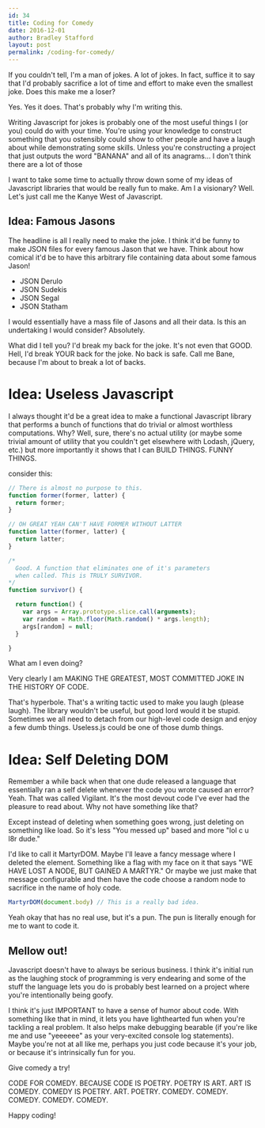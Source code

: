 ```yaml
---
id: 34
title: Coding for Comedy
date: 2016-12-01
author: Bradley Stafford
layout: post
permalink: /coding-for-comedy/
---
```


If you couldn't tell, I'm a man of jokes. A lot of jokes. In fact, suffice it to say that I'd probably sacrifice a lot of time and effort to make even the smallest joke. Does this make me a loser?

Yes. Yes it does. That's probably why I'm writing this.

Writing Javascript for jokes is probably one of the most useful things I (or you) could do with your time. You're using your knowledge to construct something that you ostensibly could show to other people and have a laugh about while demonstrating some skills. Unless you're constructing a project that just outputs the word "BANANA" and all of its anagrams... I don't think there are a lot of those 

I want to take some time to actually throw down some of my ideas of Javascript libraries that would be really fun to make. Am I a visionary? Well. Let's just call me the Kanye West of Javascript.

## Idea: Famous Jasons

The headline is all I really need to make the joke. I think it'd be funny to make JSON files for every famous Jason that we have. Think about how comical it'd be to have this arbitrary file containing data about some famous Jason!

- JSON Derulo
- JSON Sudekis
- JSON Segal
- JSON Statham

I would essentially have a mass file of Jasons and all their data.
Is this an undertaking I would consider? Absolutely.

What did I tell you? I'd break my back for the joke. It's not even that GOOD. Hell, I'd break YOUR back for the joke. No back is safe. Call me Bane, because I'm about to break a lot of backs. 

# Idea: Useless Javascript

I always thought it'd be a great idea to make a functional Javascript library that performs a bunch of functions that do trivial or almost worthless computations. Why? Well, sure, there's no actual utility (or maybe some trivial amount of utility that you couldn't get elsewhere with Lodash, jQuery, etc.) but more importantly it shows that I can BUILD THINGS. FUNNY THINGS.

consider this:
```js
// There is almost no purpose to this.
function former(former, latter) {
  return former;
}

// OH GREAT YEAH CAN'T HAVE FORMER WITHOUT LATTER
function latter(former, latter) {
  return latter;
}

/*
  Good. A function that eliminates one of it's parameters
  when called. This is TRULY SURVIVOR. 
*/
function survivor() {

  return function() {
    var args = Array.prototype.slice.call(arguments);
    var random = Math.floor(Math.random() * args.length);
    args[random] = null;
  }

}
```

What am I even doing?

Very clearly I am MAKING THE GREATEST, MOST COMMITTED JOKE IN THE HISTORY OF CODE.

That's hyperbole. That's a writing tactic used to make you laugh (please laugh). The library wouldn't be useful, but good lord would it be stupid. Sometimes we all need to detach from our high-level code design and enjoy a few dumb things. Useless.js could be one of those dumb things.

# Idea: Self Deleting DOM
Remember a while back when that one dude released a language that essentially ran a self delete whenever the code you wrote caused an error? Yeah. That was called Vigilant. It's the most devout code I've ever had the pleasure to read about. Why not have something like that?

Except instead of deleting when something goes wrong, just deleting on something like load. So it's less "You messed up" based and more "lol c u l8r dude."

I'd like to call it MartyrDOM. Maybe I'll leave a fancy message where I deleted the element. Something like a flag with my face on it that says "WE HAVE LOST A NODE, BUT GAINED A MARTYR." Or maybe we just make that message configurable and then have the code choose a random node to sacrifice in the name of holy code. 

```js
MartyrDOM(document.body) // This is a really bad idea. 
```

Yeah okay that has no real use, but it's a pun. The pun is literally enough for me to want to code it. 

## Mellow out!

Javascript doesn't have to always be serious business. I think it's initial run as the laughing stock of programming is very endearing and some of the stuff the language lets you do is probably best learned on a project where you're intentionally being goofy. 

I think it's just IMPORTANT to have a sense of humor about code. With something like that in mind, it lets you have lighthearted fun when you're tackling a real problem. It also helps make debugging bearable (if you're like me and use "yeeeeee" as your very-excited console log statements). Maybe you're not at all like me, perhaps you just code because it's your job, or because it's intrinsically fun for you.

Give comedy a try!

CODE FOR COMEDY. 
BECAUSE CODE IS POETRY. 
POETRY IS ART. 
ART IS COMEDY. 
COMEDY IS POETRY. 
ART. 
POETRY. 
COMEDY. 
COMEDY. 
COMEDY. 
COMEDY. 
COMEDY.

Happy coding!
